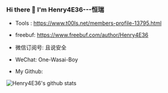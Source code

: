 ### Hi there 👋   I'm Henry4E36---恒瑞

<!--
**Henry4E36/Henry4E36** is a ✨ _special_ ✨ repository because its `README.md` (this file) appears on your GitHub profile.

Here are some ideas to get you started:

- 🔭 I’m currently working on ...
- 🌱 I’m currently learning ...
- 👯 I’m looking to collaborate on ...
- 🤔 I’m looking for help with ...
- 💬 Ask me about ...
- 📫 How to reach me: ...
- 😄 Pronouns: ...
- ⚡ Fun fact: ...
-->
- Tools : https://www.t00ls.net/members-profile-13795.html

- freebuf: https://www.freebuf.com/author/Henry4E36

- 微信订阅号: 且说安全

- WeChat: One-Wasai-Boy

- My Github:

![Henry4E36's github stats](https://github-readme-stats.vercel.app/api?username=Henry4E36&show_icons=true&theme=radical)







